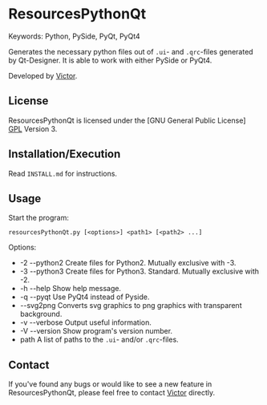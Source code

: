 # ResourcesPythonQt

Keywords: Python, PySide, PyQt, PyQt4

Generates the necessary python files out of `.ui`- and `.qrc`-files generated by Qt-Designer. It is able to work with either PySide or PyQt4.

Developed by [Victor](victor@caern.de).


## License

ResourcesPythonQt is licensed under the [GNU General Public License] [GPL] Version 3.


## Installation/Execution

Read `INSTALL.md` for instructions.


## Usage

Start the program:

	resourcesPythonQt.py [<options>] <path1> [<path2> ...]

Options:

* -2 --python2  Create files for Python2. Mutually exclusive with -3.
* -3 --python3  Create files for Python3. Standard. Mutually exclusive with -2.
* -h --help     Show help message.
* -q --pyqt     Use PyQt4 instead of Pyside.
*    --svg2png  Converts svg graphics to png graphics with transparent background.
* -v --verbose  Output useful information.
* -V --version  Show program's version number.
* path          A list of paths to the `.ui`- and/or `.qrc`-files.


## Contact

If you've found any bugs or would like to see a new feature in ResourcesPythonQt, please feel free to contact [Victor](victor@caern.de) directly.

[GPL]: http://www.gnu.org/licenses/gpl-3.0.html
